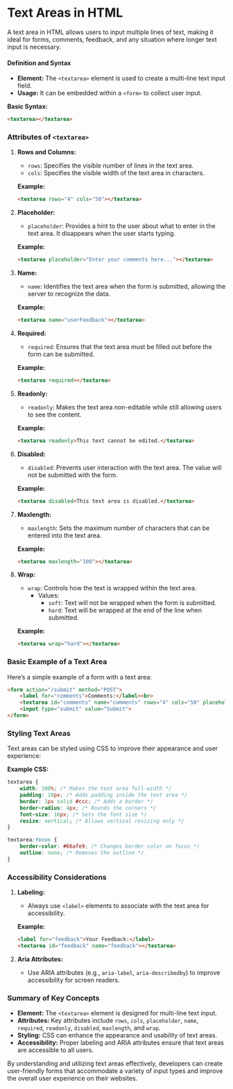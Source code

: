 # Text Areas in HTML

A text area in HTML allows users to input multiple lines of text, making it ideal for forms, comments, feedback, and any situation where longer text input is necessary.

#### Definition and Syntax

- **Element:** The `<textarea>` element is used to create a multi-line text input field.
- **Usage:** It can be embedded within a `<form>` to collect user input.

**Basic Syntax:**
```html
<textarea></textarea>
```

### Attributes of `<textarea>`

1. **Rows and Columns:**
   - `rows`: Specifies the visible number of lines in the text area.
   - `cols`: Specifies the visible width of the text area in characters.

   **Example:**
   ```html
   <textarea rows="4" cols="50"></textarea>
   ```

2. **Placeholder:**
   - `placeholder`: Provides a hint to the user about what to enter in the text area. It disappears when the user starts typing.

   **Example:**
   ```html
   <textarea placeholder="Enter your comments here..."></textarea>
   ```

3. **Name:**
   - `name`: Identifies the text area when the form is submitted, allowing the server to recognize the data.

   **Example:**
   ```html
   <textarea name="userFeedback"></textarea>
   ```

4. **Required:**
   - `required`: Ensures that the text area must be filled out before the form can be submitted.

   **Example:**
   ```html
   <textarea required></textarea>
   ```

5. **Readonly:**
   - `readonly`: Makes the text area non-editable while still allowing users to see the content.

   **Example:**
   ```html
   <textarea readonly>This text cannot be edited.</textarea>
   ```

6. **Disabled:**
   - `disabled`: Prevents user interaction with the text area. The value will not be submitted with the form.

   **Example:**
   ```html
   <textarea disabled>This text area is disabled.</textarea>
   ```

7. **Maxlength:**
   - `maxlength`: Sets the maximum number of characters that can be entered into the text area.

   **Example:**
   ```html
   <textarea maxlength="100"></textarea>
   ```

8. **Wrap:**
   - `wrap`: Controls how the text is wrapped within the text area.
     - Values:
       - `soft`: Text will not be wrapped when the form is submitted.
       - `hard`: Text will be wrapped at the end of the line when submitted.

   **Example:**
   ```html
   <textarea wrap="hard"></textarea>
   ```

### Basic Example of a Text Area

Here’s a simple example of a form with a text area:

```html
<form action="/submit" method="POST">
    <label for="comments">Comments:</label><br>
    <textarea id="comments" name="comments" rows="4" cols="50" placeholder="Enter your comments here..." required></textarea><br>
    <input type="submit" value="Submit">
</form>
```

### Styling Text Areas

Text areas can be styled using CSS to improve their appearance and user experience:

**Example CSS:**
```css
textarea {
    width: 100%; /* Makes the text area full-width */
    padding: 10px; /* Adds padding inside the text area */
    border: 1px solid #ccc; /* Adds a border */
    border-radius: 4px; /* Rounds the corners */
    font-size: 16px; /* Sets the font size */
    resize: vertical; /* Allows vertical resizing only */
}

textarea:focus {
    border-color: #66afe9; /* Changes border color on focus */
    outline: none; /* Removes the outline */
}
```

### Accessibility Considerations

1. **Labeling:**
   - Always use `<label>` elements to associate with the text area for accessibility.

   **Example:**
   ```html
   <label for="feedback">Your Feedback:</label>
   <textarea id="feedback" name="feedback"></textarea>
   ```

2. **Aria Attributes:**
   - Use ARIA attributes (e.g., `aria-label`, `aria-describedby`) to improve accessibility for screen readers.

### Summary of Key Concepts

- **Element:** The `<textarea>` element is designed for multi-line text input.
- **Attributes:** Key attributes include `rows`, `cols`, `placeholder`, `name`, `required`, `readonly`, `disabled`, `maxlength`, and `wrap`.
- **Styling:** CSS can enhance the appearance and usability of text areas.
- **Accessibility:** Proper labeling and ARIA attributes ensure that text areas are accessible to all users.

By understanding and utilizing text areas effectively, developers can create user-friendly forms that accommodate a variety of input types and improve the overall user experience on their websites.
